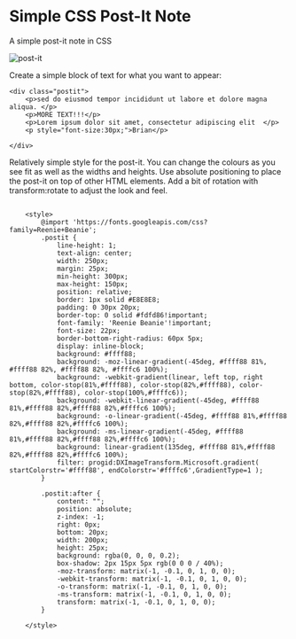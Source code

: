 # Simple CSS Post-It Note
A simple post-it note in CSS

![post-it](https://user-images.githubusercontent.com/21087449/200914625-44dbdfa9-23dd-4735-ae29-667f3967d555.jpg)


Create a simple block of text for what you want to appear:

```
<div class="postit">
	<p>sed do eiusmod tempor incididunt ut labore et dolore magna aliqua. </p> 
	<p>MORE TEXT!!!</p>
	<p>Lorem ipsum dolor sit amet, consectetur adipiscing elit  </p>
	<p style="font-size:30px;">Brian</p>

</div>
```

Relatively simple style for the post-it.  You can change the colours as you see fit as well as the widths and heights.  Use absolute positioning to place the post-it on top of other HTML elements.   Add a bit of rotation with transform:rotate to adjust the look and feel.
```

	<style>
		@import 'https://fonts.googleapis.com/css?family=Reenie+Beanie';
		.postit {
			line-height: 1;
			text-align: center;
			width: 250px;
			margin: 25px;
			min-height: 300px;
			max-height: 150px;
			position: relative;
			border: 1px solid #E8E8E8;
			padding: 0 30px 20px;
			border-top: 0 solid #fdfd86!important;
			font-family: 'Reenie Beanie'!important;
			font-size: 22px;
			border-bottom-right-radius: 60px 5px;
			display: inline-block;
			background: #ffff88;
			background: -moz-linear-gradient(-45deg, #ffff88 81%, #ffff88 82%, #ffff88 82%, #ffffc6 100%);
			background: -webkit-gradient(linear, left top, right bottom, color-stop(81%,#ffff88), color-stop(82%,#ffff88), color-stop(82%,#ffff88), color-stop(100%,#ffffc6));
			background: -webkit-linear-gradient(-45deg, #ffff88 81%,#ffff88 82%,#ffff88 82%,#ffffc6 100%);
			background: -o-linear-gradient(-45deg, #ffff88 81%,#ffff88 82%,#ffff88 82%,#ffffc6 100%);
			background: -ms-linear-gradient(-45deg, #ffff88 81%,#ffff88 82%,#ffff88 82%,#ffffc6 100%);
			background: linear-gradient(135deg, #ffff88 81%,#ffff88 82%,#ffff88 82%,#ffffc6 100%);
			filter: progid:DXImageTransform.Microsoft.gradient( startColorstr='#ffff88', endColorstr='#ffffc6',GradientType=1 );
		}

		.postit:after {
			content: "";
			position: absolute;
			z-index: -1;
			right: 0px;
			bottom: 20px;
			width: 200px;
			height: 25px;
			background: rgba(0, 0, 0, 0.2);
			box-shadow: 2px 15px 5px rgb(0 0 0 / 40%);
			-moz-transform: matrix(-1, -0.1, 0, 1, 0, 0);
			-webkit-transform: matrix(-1, -0.1, 0, 1, 0, 0);
			-o-transform: matrix(-1, -0.1, 0, 1, 0, 0);
			-ms-transform: matrix(-1, -0.1, 0, 1, 0, 0);
			transform: matrix(-1, -0.1, 0, 1, 0, 0);
		}

	</style>
